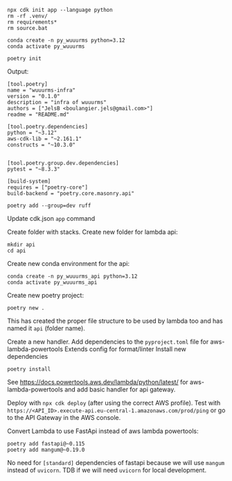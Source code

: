 ```
npx cdk init app --language python
rm -rf .venv/
rm requirements*
rm source.bat
```

```
conda create -n py_wuuurms python=3.12
conda activate py_wuuurms
```

```
poetry init
```

Output:
```
[tool.poetry]
name = "wuuurms-infra"
version = "0.1.0"
description = "infra of wuuurms"
authors = ["JelsB <boulangier.jels@gmail.com>"]
readme = "README.md"

[tool.poetry.dependencies]
python = "~3.12"
aws-cdk-lib = "~2.161.1"
constructs = "~10.3.0"


[tool.poetry.group.dev.dependencies]
pytest = "~8.3.3"

[build-system]
requires = ["poetry-core"]
build-backend = "poetry.core.masonry.api"
```

```
poetry add --group=dev ruff
```

Update cdk.json `app` command

Create folder with stacks.
Create new folder for lambda api:
```
mkdir api
cd api
```
Create new conda environment for the api:
```
conda create -n py_wuuurms_api python=3.12
conda activate py_wuuurms_api
```
Create new poetry project:
```
poetry new .
```
This has created the proper file structure to be used by lambda too and has named it `api` (folder name).

Create a new handler.
Add dependencies to the `pyproject.toml` file for aws-lambda-powertools
Extends config for format/linter
Install new dependencies
```
poetry install
```
See https://docs.powertools.aws.dev/lambda/python/latest/ for aws-lambda-powertools and add basic handler for api gateway.


Deploy with `npx cdk deploy` (after using the correct AWS profile).
Test with `https://<API_ID>.execute-api.eu-central-1.amazonaws.com/prod/ping` or go to the API Gateway in the AWS console.

Convert Lambda to use FastApi instead of aws lambda powertools:
```
poetry add fastapi@~0.115
poetry add mangum@~0.19.0
```
No need for `[standard]` dependencies of fastapi because we will use `mangum` instead of `uvicorn`.
TDB if we will need `uvicorn` for local development.
